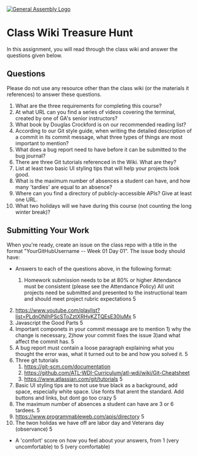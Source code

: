 [![General Assembly Logo](https://camo.githubusercontent.com/1a91b05b8f4d44b5bbfb83abac2b0996d8e26c92/687474703a2f2f692e696d6775722e636f6d2f6b6538555354712e706e67)](https://generalassemb.ly/education/web-development-immersive)

# Class Wiki Treasure Hunt

In this assignment, you will read through the class wiki and answer the
questions given below.

## Questions

Please do not use any resource other than the class wiki
(or the materials it references)
to answer these questions.

1.  What are the three requirements for completing this course?
2.  At what URL can you find a series of videos covering the terminal, created
    by one of GA's senior instructors?
3.  What book by Douglas Crockford is on our recommended reading list?
4.  According to our Git style guide, when writing the detailed description of
    a commit in its commit message, what three types of things are most
    important to mention?
5.  What does a bug report need to have before it can be submitted to the bug
    journal?
6.  There are three Git tutorials referenced in the Wiki. What are they?
7.  List at least two basic UI styling tips that will help your projects
    look good.
8.  What is the maximum number of absences a student can have, and how many
    'tardies' are equal to an absence?
9.  Where can you find a directory of publicly-accessible APIs?
    Give at least one URL.
10. What two holidays will we have during this course (not counting the long
    winter break)?

## Submitting Your Work

When you're ready, create an issue on the class repo with
a title in the format "YourGitHubUsername -- Week 01 Day 01".
The issue body should have:

-   Answers to each of the questions above, in the following format:


    1. Homework submission needs to be at 80% or higher
Attendance must be consistent (please see the Attendance Policy)
All unit projects need be submitted and presented to the instructional team and should meet project rubric expectations
    5
2. https://www.youtube.com/playlist?list=PLdnONIhPScSToZztXRHyKZTQEsE30luMx
 5
3. Javascript the Good Parts
5
4. Important componets in your commit message are to mention 1) why the change is necessary, 2)how your commit fixes the issue 3)and what affect the commit has.
5
5. A bug report must contain a loose paragraph explaining what you thought the error was, what it turned out to be and how you solved it.
5
6. Three git tutorials
    1. https://git-scm.com/documentation
    2. https://github.com/ATL-WDI-Curriculum/atl-wdi/wiki/Git-Cheatsheet
    3. https://www.atlassian.com/git/tutorials
    5
7. Basic UI styling tips are to not use true black as a background, add space, especially white space. Use fonts that arent the standard. Add buttons and links, but dont go too crazy
5
8. The maximum number of absences a student can have are 3 or 6 tardees.
5
9. https://www.programmableweb.com/apis/directory
5
10. The twon holidas we have off are labor day and Veterans day (observance)
5
-   A 'comfort' score on how you feel about your answers, from 1 (very
    uncomfortable) to 5 (very comfortable)
